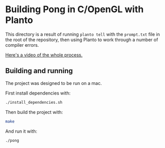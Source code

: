 # Building Pong in C/OpenGL with Planto

This directory is a result of running `planto tell` with the `prompt.txt` file in the root of the repository, then using Planto to work through a number of compiler errors.

[Here's a video of the whole process.](https://www.youtube.com/watch?v=0ULjQx25S_Y)

## Building and running

The project was designed to be run on a mac.

First install dependencies with:

```bash
./install_dependencies.sh
```

Then build the project with:

```bash
make
```

And run it with:

```bash
./pong
```